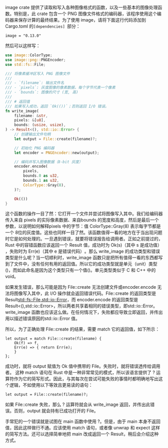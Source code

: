 image crate 提供了读取和写入各种图像格式的函数，以及一些基本的图像处理函数。特别是，此 crate 包含一个 PNG 图像文件格式的编码器，该程序使用这个编码器来保存计算的最终结果。为了使用 image，请将下面这行代码添加到 Cargo.toml 的`[dependencies] `部分：
```
image = "0.13.0"
```
然后可以这样写：
```rust
use image::ColorType;
use image::png::PNGEncoder;
use std::fs::File;

/// 将像素缓冲区写入 PNG 图像文件
///
/// - `filename`: 输出文件名
/// - `pixels`: 灰度图像的像素数据，每个字节代表一个像素
/// - `bounds`: 图像的尺寸 (宽, 高)
///
/// # 返回值
/// 如果写入成功，返回 `Ok(())`；否则返回 I/O 错误。
fn write_image(
    filename: &str,
    pixels: &[u8],
    bounds: (usize, usize),
) -> Result<(), std::io::Error> {
    // 创建输出文件句柄
    let output = File::create(filename)?;

    // 初始化 PNG 编码器
    let encoder = PNGEncoder::new(output);

    // 编码并写入图像数据（8-bit 灰度）
    encoder.encode(
        pixels,
        bounds.0 as u32,
        bounds.1 as u32,
        ColorType::Gray(8),
    )?;

    Ok(())
}

```

这个函数的操作一目了然：它打开一个文件并尝试将图像写入其中。我们给编码器传入来自 pixels 的实际像素数据、来自bounds 的宽度和高度，然后是最后一个参数，以说明如何解释pixels 中的字节：值 ColorType::Gray(8) 表示每字节都是一个 8位的灰度值。这些也同样一目了然。该函数值得一看的地方在于当出现问题时它是如何处理的。一旦遇到错误，就要将错误报告给调用者。正如之前提过的，Rust 中的容错函数应该返回一个 Result 值，成功时为 Ok(s)（其中 s 是成功值）​，失败时为 Err(e)（其中 e 是错误代码）​。那么 write_image 的成功类型和错误类型是什么呢？当一切顺利时，write_image 函数只是把所有值得一看的东西都写到了文件中，没有任何有用的返回值。所以它的成功类型就是单元（unit）类型 ()，而如此命名是因为这个类型只有一个值()。单元类型类似于 C 和 C++ 中的 void。

如果发生错误，那么可能是因为 File::create 无法创建文件或encoder.encode 无法将图像写入其中，此 I/O 操作就会返回错误代码。File::create 的返回类型是 Result<std::fs::File,std::io::Error>，而 encoder.encode 的返回类型是 Result<(),std::io::Error>，所以两者共享着相同的错误类型，即std::io::Error。write_image 函数也应该这么做。在任何情况下，失败都应导致立即返回，并传出用以描述错误原因的std::io::Error 值。

所以，为了正确处理 File::create 的结果，需要 match 它的返回值，如下所示：
```
let output = match File::create(filename) { 
	Ok(f) => f, 
	Err(e) => { return Err(e); 
	} 
};
```
成功时，就将 output 赋值为 Ok 值中携带的 File。失败时，就将错误透传给调用者。
这种 match 语句在 Rust 中是一种非常常见的模式，所以该语言提供了 ? 运算符作为它的简写形式。因此，与其每次在尝试可能失败的事情时都明确地写出这个逻辑，不如使用以下等效且更易读的语句：
```
let output = File::create(filename)?;
```
如果 File::create 失败，那么 ? 运算符就会从 write_image 返回，并传出此错误。否则，output 就会持有已成功打开的 File。

手常犯的一个错误就是试图在 main 函数中使用 ?。但是，由于 main 本身不返回值，因此这样做行不通。应该使用 match 语句，或者像 unwrap 和 expect 这样的简写方法。还可以选择简单地把 main 改成返回一个 Result，稍后会介绍这种方式。